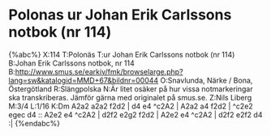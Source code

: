 # Polonas ur Johan Erik Carlssons notbok (nr 114)

{%abc%}
X:114
T:Polonäs
T:ur Johan Erik Carlssons notbok (nr 114)
B:Johan Erik Carlssons notbok, nr 114
B:http://www.smus.se/earkiv/fmk/browselarge.php?lang=sw&katalogid=MMD+67&bildnr=00044
O:Snavlunda, Närke / Bona, Östergötland
R:Slängpolska
N:Är litet osäker på hur vissa notmarkeringar ska transkriberas. Jämför gärna med originalet på smus.se.
Z:Nils Liberg
M:3/4
L:1/16
K:Dm
A2a2 a2a2 f2d2 | d4 e4 ^c2A2 | A2a2 a4 f2d2 | ^c2e2 egec d4 ::
A2e2 e4 ^c2A2 | d2f2 e2g2 f2d2 | A2e2 e4 ^c2A2 | d2f2 e2f2 d4 :|
{%endabc%}

